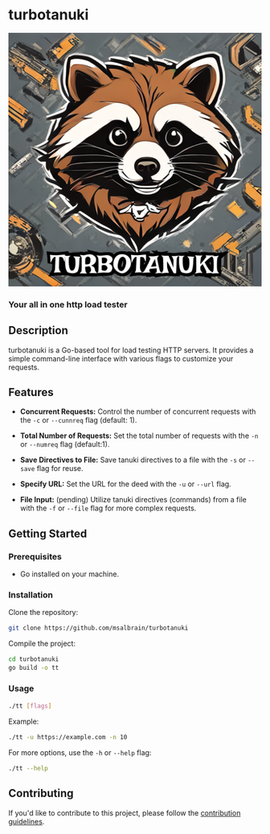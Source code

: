 # turbotanuki
![Project Logo](Logo.png)


### Your all in one http load tester


## Description

turbotanuki is a Go-based tool for load testing HTTP servers. It provides a simple command-line interface with various flags to customize your requests. 

## Features

- **Concurrent Requests:** Control the number of concurrent requests with the `-c` or `--cunnreq` flag (default: 1).

- **Total Number of Requests:** Set the total number of requests with the `-n` or `--numreq` flag (default:1).
- **Save Directives to File:** Save tanuki directives to a file with the `-s` or `--save` flag for reuse.
- **Specify URL:** Set the URL for the deed with the `-u` or `--url` flag.

- **File Input:** (pending) Utilize tanuki directives (commands) from a file with the `-f` or `--file` flag for more complex requests.

## Getting Started

### Prerequisites

- Go installed on your machine.

### Installation

Clone the repository:

```bash
git clone https://github.com/msalbrain/turbotanuki
```

Compile the project:

```bash
cd turbotanuki
go build -o tt
```

### Usage

```bash
./tt [flags]
```

Example:

```bash
./tt -u https://example.com -n 10
```

For more options, use the `-h` or `--help` flag:

```bash
./tt --help
```

## Contributing

If you'd like to contribute to this project, please follow the [contribution guidelines](CONTRIBUTING.md).



